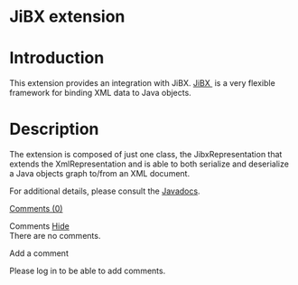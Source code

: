 JiBX extension
==============

Introduction
============

This extension provides an integration with JiBX.
[JiBX ](http://web.archive.org/web/20100818112102/http://jibx.sourceforge.net/)
is a very flexible framework for binding XML data to Java objects.

Description
===========

The extension is composed of just one class, the JibxRepresentation that
extends the XmlRepresentation and is able to both serialize and
deserialize a Java objects graph to/from an XML document.

For additional details, please consult the
[Javadocs](http://web.archive.org/web/20100818112102/http://www.restlet.org/documentation/2.0/jse/ext/org/restlet/ext/jibx/package-summary.html).

[Comments
(0)](http://web.archive.org/web/20100818112102/http://wiki.restlet.org/docs_2.0/13-restlet/28-restlet/68-restlet.html#)

Comments
[Hide](http://web.archive.org/web/20100818112102/http://wiki.restlet.org/docs_2.0/13-restlet/28-restlet/68-restlet.html#)
\
There are no comments.

Add a comment

Please log in to be able to add comments.
